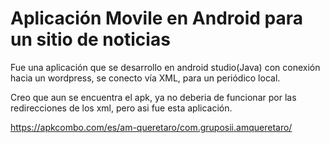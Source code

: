 # Aplicación Movile en Android para un sitio de noticias
Fue una aplicación que se desarrollo en android studio(Java) con conexión hacia un wordpress, se conecto vía XML, para un periódico local.

Creo que aun se encuentra el apk, ya no deberia de funcionar por las redirecciones de los xml, pero asi fue esta aplicación.

https://apkcombo.com/es/am-queretaro/com.gruposii.amqueretaro/
